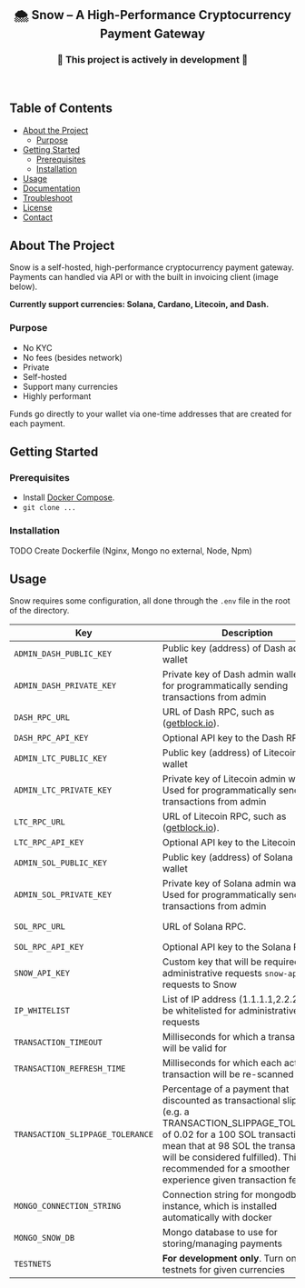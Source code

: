 
<h2 align="center">
🌨️ Snow – A High-Performance Cryptocurrency Payment Gateway
</h2>

<h3 align="center">
<b>🚧 This project is actively in development 🚧</b>
</h3>

<br />
<!-- TODO: Snow Vector --->

<!-- TABLE OF CONTENTS -->
## Table of Contents

* [About the Project](#about-the-project)
  * [Purpose](#purpose)
* [Getting Started](#getting-started)
  * [Prerequisites](#prerequisites)
  * [Installation](#installation)
* [Usage](#usage)
* [Documentation]()
* [Troubleshoot](#troubleshoot)
* [License](#license)
* [Contact](#contact)

## About The Project

Snow is a self-hosted, high-performance cryptocurrency payment gateway. Payments can handled via API or with the built in invoicing client (image below).

**Currently support currencies: Solana, Cardano, Litecoin, and Dash.**

### Purpose

* No KYC
* No fees (besides network)
* Private
* Self-hosted
* Support many currencies
* Highly performant

Funds go directly to your wallet via one-time addresses that are created for each payment.

## Getting Started

### Prerequisites

* Install [Docker Compose](https://docs.docker.com/compose/install/).
* `git clone ...`

### Installation

TODO Create Dockerfile (Nginx, Mongo no external, Node, Npm)

## Usage

Snow requires some configuration, all done through the `.env` file in the root of the directory.

| Key                              | Description                    | Required | Default |
|----------------------------------|----------------------------|----------------------------------|--|
| `ADMIN_DASH_PUBLIC_KEY`             | Public key (address) of Dash admin wallet    | **Yes** | *null* |
| `ADMIN_DASH_PRIVATE_KEY`         | Private key of Dash admin wallet. Used for programmatically sending transactions from admin   | No |  *null* |
| `DASH_RPC_URL`           | URL of Dash RPC, such as ([getblock.io](getblock.io)). | **Yes** | *null* |
| `DASH_RPC_API_KEY`         | Optional API key to the Dash RPC  | No | *null* |
| `ADMIN_LTC_PUBLIC_KEY`             | Public key (address) of Litecoin admin wallet    | **Yes** | *null* |
| `ADMIN_LTC_PRIVATE_KEY`         | Private key of Litecoin admin wallet. Used for programmatically sending transactions from admin   | No | *null* |
| `LTC_RPC_URL`           | URL of Litecoin RPC, such as ([getblock.io](getblock.io)). | **Yes** | *null* |
| `LTC_RPC_API_KEY`         | Optional API key to the Litecoin RPC  | No | *null* |
| `ADMIN_SOL_PUBLIC_KEY`             | Public key (address) of Solana admin wallet    | **Yes** | *null* |
| `ADMIN_SOL_PRIVATE_KEY`         | Private key of Solana admin wallet. Used for programmatically sending transactions from admin   | No | *null* |
| `SOL_RPC_URL`           | URL of Solana RPC. | No | https://api.mainnet-beta.solana.com |
| `SOL_RPC_API_KEY`         | Optional API key to the Solana RPC  | No | *null* |
| `SNOW_API_KEY`         | Custom key that will be required in the administrative requests `snow-api-key` requests to Snow | No | *null* |
| `IP_WHITELIST`         | List of IP address (1.1.1.1,2.2.2.2,...) to be whitelisted for administrative requests | No | *null* |
| `TRANSACTION_TIMEOUT` | Milliseconds for which a transaction will be valid for  | No | 1200000 (20 Minutes) |
| `TRANSACTION_REFRESH_TIME` | Milliseconds for which each active transaction will be re-scanned | No | 10000 (10 Seconds) |
| `TRANSACTION_SLIPPAGE_TOLERANCE` | Percentage of a payment that discounted as transactional slippage (e.g. a TRANSACTION_SLIPPAGE_TOLERANCE of 0.02 for a 100 SOL transaction will mean that at 98 SOL the transaction will be considered fulfilled). This is recommended for a smoother experience given transaction fees. | No | 0.02 |
| `MONGO_CONNECTION_STRING` | Connection string for mongodb instance, which is installed automatically with docker | No | mongodb://localhost:27017 |
| `MONGO_SNOW_DB` | Mongo database to use for storing/managing payments | No | snow |
| `TESTNETS` | **For development only**. Turn on testnets for given currencies | No | false |